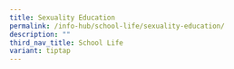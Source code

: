 ```yaml
---
title: Sexuality Education
permalink: /info-hub/school-life/sexuality-education/
description: ""
third_nav_title: School Life
variant: tiptap
---
```

<p></p>